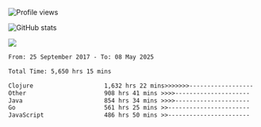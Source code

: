 ![Profile views](https://komarev.com/ghpvc/?username=liuchong)

![GitHub stats](https://github-readme-stats.vercel.app/api?username=liuchong&show_icons=true)

<img src="https://cr-skills-chart-widget.azurewebsites.net/api/api?username=liuchong&skills=Java,JavaScript,Python,Go,Rust,Zig&show-other-skills=true"/>

<!--START_SECTION:waka-->

```txt
From: 25 September 2017 - To: 08 May 2025

Total Time: 5,650 hrs 15 mins

Clojure                    1,632 hrs 22 mins>>>>>>>------------------   28.89 %
Other                      908 hrs 41 mins >>>>---------------------   16.08 %
Java                       854 hrs 34 mins >>>>---------------------   15.12 %
Go                         561 hrs 25 mins >>-----------------------   09.94 %
JavaScript                 486 hrs 50 mins >>-----------------------   08.62 %
```

<!--END_SECTION:waka-->
